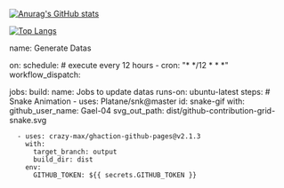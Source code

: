 [![Anurag's GitHub stats](https://github-readme-stats.vercel.app/api?username=Gael-04&show_icons=true&theme=tokyonight)](https://github.com/Gael-04/github-readme-stats)

[![Top Langs](https://github-readme-stats.vercel.app/api/top-langs/?username=Gael-04&layout=compact&theme=tokyonight)](https://github.com/Gael-04/github-readme-stats)

name: Generate Datas

on:
  schedule: # execute every 12 hours
    - cron: "* */12 * * *"
  workflow_dispatch:

jobs:
  build:
    name: Jobs to update datas
    runs-on: ubuntu-latest
    steps:
      # Snake Animation
      - uses: Platane/snk@master
        id: snake-gif
        with:
          github_user_name: Gael-04
          svg_out_path: dist/github-contribution-grid-snake.svg

      - uses: crazy-max/ghaction-github-pages@v2.1.3
        with:
          target_branch: output
          build_dir: dist
        env:
          GITHUB_TOKEN: ${{ secrets.GITHUB_TOKEN }}

